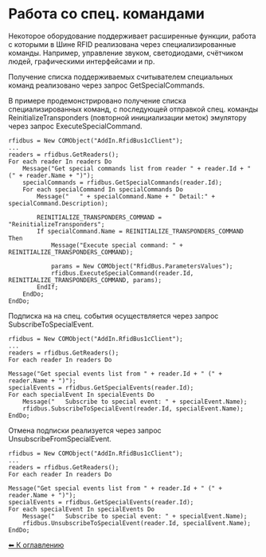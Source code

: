 Работа со спец. командами
=========================

Некоторое оборудование поддерживает расширенные функции, работа с которыми в Шине RFID
реализована через специализированные команды. Например, управление звуком, светодиодами,
счётчиком людей, графическими интерфейсами и пр.

Получение списка поддерживаемых считывателем специальных команд реализовано через
запрос GetSpecialCommands.

В примере продемонстрировано получение списка специализированных команд, с последующей
отправкой спец. команды ReinitializeTransponders (повторной инициализации меток)
эмулятору через запрос ExecuteSpecialCommand.

```bsl
rfidbus = New COMObject("AddIn.RfidBus1cClient");
...
readers = rfidbus.GetReaders();
For each reader In readers Do
    Message("Get special commands list from reader " + reader.Id + " (" + reader.Name + ")");
    specialCommands = rfidbus.GetSpecialCommands(reader.Id);
    For each specialCommand In specialCommands Do
        Message("   " + specialCommand.Name + " Detail:" + specialCommand.Description);

        REINITIALIZE_TRANSPONDERS_COMMAND = "ReinitializeTransponders";
        If specialCommand.Name = REINITIALIZE_TRANSPONDERS_COMMAND Then
            Message("Execute special command: " + REINITIALIZE_TRANSPONDERS_COMMAND);

            params = New COMObject("RfidBus.ParametersValues");
            rfidbus.ExecuteSpecialCommand(reader.Id, REINITIALIZE_TRANSPONDERS_COMMAND, params);
        EndIf;
    EndDo;
EndDo;

```

Подписка на на спец. события осуществляется через запрос SubscribeToSpecialEvent.

```bsl
rfidbus = New COMObject("AddIn.RfidBus1cClient");
...
readers = rfidbus.GetReaders();
For each reader In readers Do

Message("Get special events list from " + reader.Id + " (" + reader.Name + ")");
specialEvents = rfidbus.GetSpecialEvents(reader.Id);
For each specialEvent In specialEvents Do
    Message("   Subscribe to special event: " + specialEvent.Name);
    rfidbus.SubscribeToSpecialEvent(reader.Id, specialEvent.Name);
EndDo;

```

Отмена подписки реализуется через запрос UnsubscribeFromSpecialEvent.

```bsl
rfidbus = New COMObject("AddIn.RfidBus1cClient");
...
readers = rfidbus.GetReaders();
For each reader In readers Do

Message("Get special events list from " + reader.Id + " (" + reader.Name + ")");
specialEvents = rfidbus.GetSpecialEvents(reader.Id);
For each specialEvent In specialEvents Do
    Message("   Subscribe to special event: " + specialEvent.Name);
    rfidbus.UnsubscribeToSpecialEvent(reader.Id, specialEvent.Name);
EndDo;
```

[⬅ К оглавлению](../README.md)
